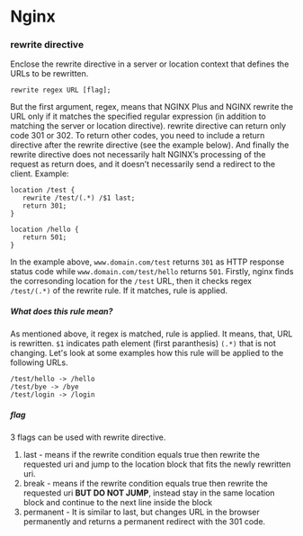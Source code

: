 # Nginx

### rewrite directive
Enclose the rewrite directive in a server or location context that defines the URLs to be rewritten. 
```
rewrite regex URL [flag];
```
But the first argument, regex, means that NGINX Plus and NGINX rewrite the URL only if it matches the specified regular expression (in addition to matching the server or location directive). 
rewrite directive can return only code 301 or 302. To return other codes, you need to include a return directive after the rewrite directive (see the example below). 
And finally the rewrite directive does not necessarily halt NGINX’s processing of the request as return does, and it doesn’t necessarily send a redirect to the client. 
Example:
```
location /test {
   rewrite /test/(.*) /$1 last;
   return 301;
}

location /hello {
   return 501;
}
```
In the example above, `www.domain.com/test` returns `301` as HTTP response status code while `www.domain.com/test/hello` returns `501`. Firstly, nginx finds the corresonding
location for the `/test` URL, then it checks regex `/test/(.*)`  of the rewrite rule. If it matches, rule is applied. 

##### What does this rule mean?
As mentioned above, it regex is matched, rule is applied. It means, that, URL is rewritten. `$1` indicates path element (first paranthesis) `(.*)` that is not changing.
Let's look at some examples how this rule will be applied to the following URLs.
```
/test/hello -> /hello
/test/bye -> /bye
/test/login -> /login
```

##### flag
3 flags can be used with rewrite directive.
1. last -  means if the rewrite condition equals true then rewrite the requested uri and jump to the location block that fits the newly rewritten uri.
2. break -  means if the rewrite condition equals true then rewrite the requested uri **BUT DO NOT JUMP**, instead stay in the same location block and continue to the next line inside the block
3. permanent - It is similar to last, but changes URL in the browser permanently and returns a permanent redirect with the 301 code.



